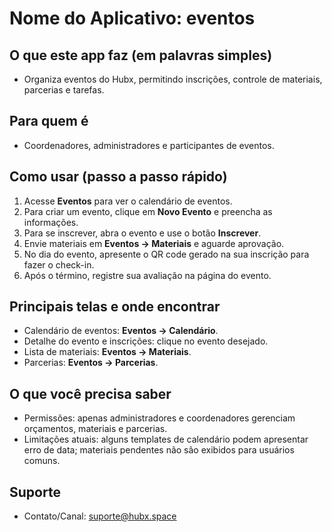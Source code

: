 # Nome do Aplicativo: eventos

## O que este app faz (em palavras simples)
- Organiza eventos do Hubx, permitindo inscrições, controle de materiais, parcerias e tarefas.

## Para quem é
- Coordenadores, administradores e participantes de eventos.

## Como usar (passo a passo rápido)
1. Acesse **Eventos** para ver o calendário de eventos.
2. Para criar um evento, clique em **Novo Evento** e preencha as informações.
3. Para se inscrever, abra o evento e use o botão **Inscrever**.
4. Envie materiais em **Eventos → Materiais** e aguarde aprovação.
5. No dia do evento, apresente o QR code gerado na sua inscrição para fazer o check-in.
6. Após o término, registre sua avaliação na página do evento.

## Principais telas e onde encontrar
- Calendário de eventos: **Eventos → Calendário**.
- Detalhe do evento e inscrições: clique no evento desejado.
- Lista de materiais: **Eventos → Materiais**.
- Parcerias: **Eventos → Parcerias**.

## O que você precisa saber
- Permissões: apenas administradores e coordenadores gerenciam orçamentos, materiais e parcerias.
- Limitações atuais: alguns templates de calendário podem apresentar erro de data; materiais pendentes não são exibidos para usuários comuns.

## Suporte
- Contato/Canal: suporte@hubx.space
